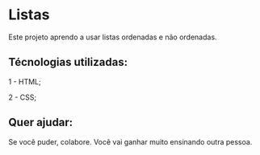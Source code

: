 # Listas

Este projeto aprendo a usar listas ordenadas e não ordenadas.

## Técnologias utilizadas:

1 - HTML;

2 - CSS;

## Quer ajudar:

Se você puder, colabore. Você vai ganhar muito ensinando outra pessoa.

